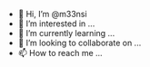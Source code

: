 - 👋 Hi, I’m @m33nsi
- 👀 I’m interested in ...
- 🌱 I’m currently learning ...
- 💞️ I’m looking to collaborate on ...
- 📫 How to reach me ...

<!---
m33nsi/m33nsi is a ✨ special ✨ repository because its `README.md` (this file) appears on your GitHub profile.
You can click the Preview link to take a look at your changes.
--->
